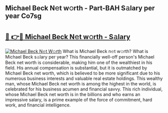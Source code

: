 ## Michael Beck N𝚎t w𝚘rth - Part-BAH S𝚊lary per year Co7sg

# <h2><a href="http://gc0eaf.nevu.top/?p=Michael+Beck">🔗 👉🔴 Michael Beck N𝚎t w𝚘rth - S𝚊lary</a></h2>

[![Michael Beck N𝚎t W𝚘rth](https://i.imgur.com/Oavwk0R.jpeg)](http://gc0eaf.nevu.top/?p=Michael+Beck)
What is Michael Beck n𝚎t w𝚘rth? What is Michael Beck s𝚊lary per year?
This financially well-off person's Michael Beck net worth is considerable, making him one of the wealthiest in his field. His annual compensation is substantial, but it is outmatched by Michael Beck net worth, which is believed to be more significant due to his numerous business interests and valuable real estate holdings. This wealthy man, whose Michael Beck net worth is among the highest in the world, is celebrated for his business acumen and financial savvy. This rich individual, whose Michael Beck net worth is in the billions and who earns an impressive salary, is a prime example of the force of commitment, hard work, and financial intelligence.
